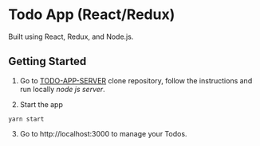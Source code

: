 # Todo App (React/Redux)

Built using React, Redux, and Node.js.

## Getting Started

1. Go to [TODO-APP-SERVER](https://github.com/aemabit/todo-app-server) clone repository, follow the instructions and run locally *node js server*.

2. Start the app
```
yarn start
```
3. Go to http://localhost:3000 to manage your Todos.
